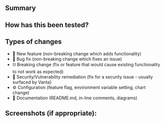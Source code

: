 ## Summary
<!--- Please give a summary of what this change accomplishes. -->

## How has this been tested?
<!--- Please describe in detail how you tested your changes. -->
<!--- Include details of your testing environment, tests ran to see how -->
<!--- your change affects other areas of the code, etc. -->

## Types of changes
<!--- What types of changes does your code introduce? Remove those that do not apply: -->
- 🌟 New feature (non-breaking change which adds functionality)
- 🐛 Bug fix (non-breaking change which fixes an issue)
- ⛓ Breaking change (fix or feature that would cause existing functionality to not work as expected)
- 🔐 Security/Vulnerability remediation (fix for a security issue - usually surfaced by Vanta)
- ⚙️  Configuration (feature flag, environment variable setting, chart change)
- 📝 Documentation (README.md, in-line comments, diagrams)

## Screenshots (if appropriate):
